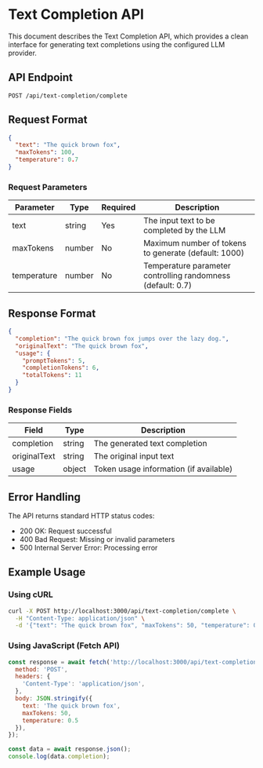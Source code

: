 # Text Completion API

This document describes the Text Completion API, which provides a clean interface for generating text completions using the configured LLM provider.

## API Endpoint

```
POST /api/text-completion/complete
```

## Request Format

```json
{
  "text": "The quick brown fox",
  "maxTokens": 100,
  "temperature": 0.7
}
```

### Request Parameters

| Parameter    | Type   | Required | Description                                                  |
|--------------|--------|----------|--------------------------------------------------------------|
| text         | string | Yes      | The input text to be completed by the LLM                    |
| maxTokens    | number | No       | Maximum number of tokens to generate (default: 1000)         |
| temperature  | number | No       | Temperature parameter controlling randomness (default: 0.7)  |

## Response Format

```json
{
  "completion": "The quick brown fox jumps over the lazy dog.",
  "originalText": "The quick brown fox",
  "usage": {
    "promptTokens": 5,
    "completionTokens": 6,
    "totalTokens": 11
  }
}
```

### Response Fields

| Field         | Type   | Description                                   |
|---------------|--------|-----------------------------------------------|
| completion    | string | The generated text completion                 |
| originalText  | string | The original input text                       |
| usage         | object | Token usage information (if available)        |

## Error Handling

The API returns standard HTTP status codes:

- 200 OK: Request successful
- 400 Bad Request: Missing or invalid parameters
- 500 Internal Server Error: Processing error

## Example Usage

### Using cURL

```bash
curl -X POST http://localhost:3000/api/text-completion/complete \
  -H "Content-Type: application/json" \
  -d '{"text": "The quick brown fox", "maxTokens": 50, "temperature": 0.5}'
```

### Using JavaScript (Fetch API)

```javascript
const response = await fetch('http://localhost:3000/api/text-completion/complete', {
  method: 'POST',
  headers: {
    'Content-Type': 'application/json',
  },
  body: JSON.stringify({
    text: 'The quick brown fox',
    maxTokens: 50,
    temperature: 0.5
  }),
});

const data = await response.json();
console.log(data.completion);
``` 